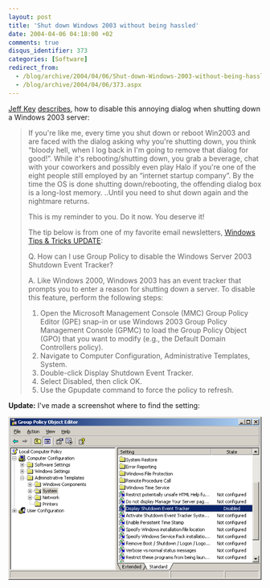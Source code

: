 ```yaml
---
layout: post
title: 'Shut down Windows 2003 without being hassled'
date: 2004-04-06 04:18:00 +02
comments: true
disqus_identifier: 373
categories: [Software]
redirect_from:
  - /blog/archive/2004/04/06/Shut-down-Windows-2003-without-being-hassled.aspx
  - /blog/archive/2004/04/06/373.aspx
---
```


[Jeff Key](http://weblogs.asp.net/jkey/) [describes](http://weblogs.asp.net/jkey/archive/2003/12/22/45300.aspx), how to disable this annoying dialog when shutting down a Windows 2003 server:

> If you're like me, every time you shut down or reboot Win2003 and are faced with the dialog asking why you're shutting down, you think “bloody hell, when I log back in I'm going to remove that dialog for good!”. While it's rebooting/shutting down, you grab a beverage, chat with your coworkers and possibly even play Halo if you're one of the eight people still employed by an “internet startup company”. By the time the OS is done shutting down/rebooting, the offending dialog box is a long-lost memory. ..Until you need to shut down again and the nightmare returns.
>
> This is my reminder to you. Do it now. You deserve it!
>
> The tip below is from one of my favorite email newsletters, [Windows Tips & Tricks UPDATE](http://www.winnetmag.com/email):
>
> Q. How can I use Group Policy to disable the Windows Server 2003 Shutdown Event Tracker?
>
> A. Like Windows 2000, Windows 2003 has an event tracker that prompts you to enter a reason for shutting down a server. To disable this feature, perform the following steps:
>
> 1.  Open the Microsoft Management Console (MMC) Group Policy Editor (GPE) snap-in or use Windows 2003 Group Policy Management Console (GPMC) to load the Group Policy Object (GPO) that you want to modify (e.g., the Default Domain Controllers policy).
> 2.  Navigate to Computer Configuration, Administrative Templates, System.
> 3.  Double-click Display Shutdown Event Tracker.
> 4.  Select Disabled, then click OK.
> 5.  Use the Gpupdate command to force the policy to refresh.

**Update:** I've made a screenshot where to find the setting:

![Shut down Windows 2003 without being hassled](/files/archive/gpedit.png)

